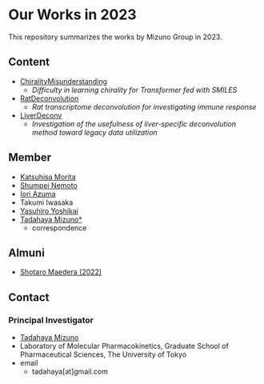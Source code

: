 # Our Works in 2023
This repository summarizes the works by Mizuno Group in 2023.  

## Content
- [ChiralityMisunderstanding](https://github.com/mizuno-group/ChiralityMisunderstanding)  
    - *Difficulty in learning chirality for Transformer fed with SMILES*  
- [RatDeconvolution](https://github.com/mizuno-group/RatDeconvolution)  
    - *Rat transcriptome deconvolution for investigating immune response*  
- [LiverDeconv](https://github.com/mizuno-group/LiverDeconv)  
    - *Investigation of the usefulness of liver-specific deconvolution method toward legacy data utilization*  

## Member
- [Katsuhisa Morita](https://github.com/KatsuhisaMorita)  
- [Shumpei Nemoto](https://github.com/Nemoto-S)  
- [Iori Azuma](https://github.com/groovy-phazuma)  
- Takumi Iwasaka  
- [Yasuhiro Yoshikai](https://github.com/yyoshikai)  
- [Tadahaya Mizuno*](https://github.com/tadahayamiz)  
    - correspondence  

## Almuni
- [Shotaro Maedera (2022)](https://github.com/ShotaroMaedera)  

## Contact
### Principal Investigator
- [Tadahaya Mizuno](https://github.com/tadahayamiz)  
- Laboratory of Molecular Pharmacokinetics, Graduate School of Pharmaceutical Sciences, The University of Tokyo  
- email  
    - tadahaya[at]gmail.com  